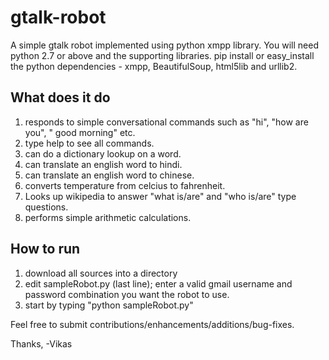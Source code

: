 gtalk-robot
===========
A simple gtalk robot implemented using python xmpp library. You will need python 2.7 or above and the supporting libraries.
pip install or easy_install the python dependencies - xmpp, BeautifulSoup, html5lib and urllib2.


What does it do
---------------
1. responds to simple conversational commands such as "hi", "how are you", " good morning" etc.
2. type help to see all commands.
3. can do a dictionary lookup on a word.
4. can translate an english word to hindi.
5. can translate an english word to chinese.
6. converts temperature from celcius to fahrenheit.
7. Looks up wikipedia to answer "what is/are" and "who is/are" type questions.
8. performs simple arithmetic calculations.

How to run
----------
1. download all sources into a directory
2. edit sampleRobot.py (last line); enter a valid gmail username and password combination you want the robot to use.
3. start by typing "python sampleRobot.py"

Feel free to submit contributions/enhancements/additions/bug-fixes.

Thanks,
-Vikas
